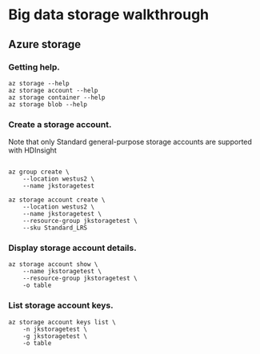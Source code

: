 # Big data storage walkthrough
## Azure storage
### Getting help.
```
az storage --help
az storage account --help
az storage container --help
az storage blob --help
```
### Create a storage account.
Note that only Standard general-purpose storage accounts are supported with HDInsight
```

az group create \
    --location westus2 \
    --name jkstoragetest

az storage account create \
    --location westus2 \
    --name jkstoragetest \
    --resource-group jkstoragetest \
    --sku Standard_LRS
```
    
### Display storage account details.
```
az storage account show \
    --name jkstoragetest \
    --resource-group jkstoragetest \
    -o table
```
    
### List storage account keys.
```
az storage account keys list \
    -n jkstoragetest \
    -g jkstoragetest \
    -o table
```

